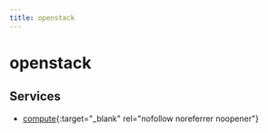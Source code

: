 ```yaml
---
title: openstack
---
```


# openstack

## Services


- [compute](compute){:target="_blank" rel="nofollow noreferrer noopener"}


